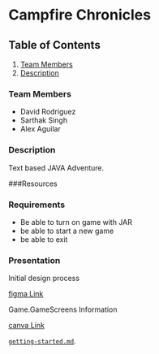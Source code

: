 # Campfire Chronicles




[//]: # (## Table of contents)

[//]: # (1. Team Members)

[//]: # (2. Requirements)

[//]: # (3. Some Image Here)

<!-- TABLE OF CONTENTS -->
## Table of Contents
[//]: # (  <summary>Table of Contents</summary>)
  <ol>
    <li>
      <a href="#team-members">Team Members</a>
    </li>
    <li>
      <a href="#description">Description</a>
    </li>
  </ol>

### Team Members
+ David Rodriguez
+ Sarthak Singh
+ Alex Aguilar

### Description
Text based JAVA Adventure.

###Resources

### Requirements
+ Be able to turn on game with JAR 
+ be able to start a new game
+ be able to exit

### Presentation
Initial design process

[figma Link](https://www.figma.com/file/EYMSSgMPCudxBmRRnmBtvs/Adventure-Game?node-id=0%3A1&t=eY64dArFbdBXfSFw-0)

Game.GameScreens Information

[canva Link](https://www.canva.com/design/DAFZKoEjsqc/RrrmVp33DwRT0HRdKuflDQ/edit)


[`getting-started.md`](getting-started.md).

